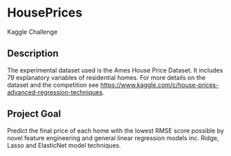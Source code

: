 # HousePrices

Kaggle Challenge

## Description
The experimental dataset used is the Ames House Price Dataset. It includes 79 explanatory variables of residential homes. For more details on the dataset and the competition see https://www.kaggle.com/c/house-prices-advanced-regression-techniques.

## Project Goal
Predict the final price of each home with the lowest RMSE score possible by novel feature engineering and general linear regression models inc. Ridge, Lasso and ElasticNet model techniques.
